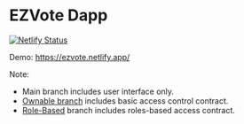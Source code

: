 # EZVote Dapp

[![Netlify Status](https://api.netlify.com/api/v1/badges/1ba21183-a3fc-4b99-88bf-1c1f18cb8b1c/deploy-status)](https://app.netlify.com/sites/ezvote/deploys)


Demo: https://ezvote.netlify.app/

Note: 

* Main branch includes user interface only.
* [Ownable branch](single-controller) includes basic access control contract.
* [Role-Based](RBAC) branch includes roles-based access contract.